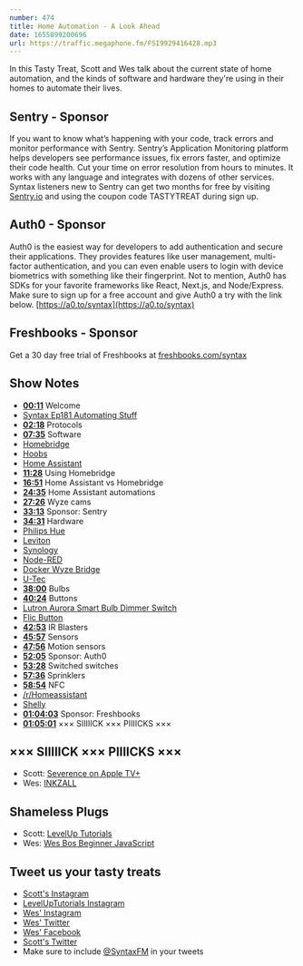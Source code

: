 ```yaml
---
number: 474
title: Home Automation - A Look Ahead
date: 1655899200696
url: https://traffic.megaphone.fm/FSI9929416428.mp3
---
```


In this Tasty Treat, Scott and Wes talk about the current state of home automation, and the kinds of software and hardware they're using in their homes to automate their lives.

## Sentry - Sponsor

If you want to know what’s happening with your code, track errors and monitor performance with Sentry. Sentry’s Application Monitoring platform helps developers see performance issues, fix errors faster, and optimize their code health. Cut your time on error resolution from hours to minutes. It works with any language and integrates with dozens of other services. Syntax listeners new to Sentry can get two months for  free by visiting [Sentry.io](https://sentry.io) and using the coupon code TASTYTREAT during sign up.

## Auth0 - Sponsor

Auth0 is the easiest way for developers to add authentication and secure their applications. They provides features like user management, multi-factor authentication, and you can even enable users to login with device biometrics with something like their fingerprint. Not to mention, Auth0 has SDKs for your favorite frameworks like React, Next.js, and Node/Express. Make sure to sign up for a free account and give Auth0 a try with the link below. [https://a0.to/syntax](https://a0.to/syntax)

## Freshbooks - Sponsor

Get a 30 day free trial of Freshbooks at [freshbooks.com/syntax](https://freshbooks.com/syntax)

## Show Notes

* **[00:11](#t=00:11)** Welcome
* [Syntax Ep181 Automating Stuff](https://syntax.fm/show/181/hasty-treat-automating-stuff)
* **[02:18](#t=02:18)** Protocols
* **[07:35](#t=07:35)** Software
* [Homebridge](https://homebridge.io)
* [Hoobs](https://hoobs.com)
* [Home Assistant](https://www.home-assistant.io)
* **[11:28](#t=11:28)** Using Homebridge
* **[16:51](#t=16:51)** Home Assistant vs Homebridge
* **[24:35](#t=24:35)** Home Assistant automations
* **[27:26](#t=27:26)** Wyze cams
* **[33:13](#t=33:13)** Sponsor: Sentry
* **[34:31](#t=34:31)** Hardware
* [Philips Hue](https://www.philips-hue.com/)
* [Leviton](https://store.leviton.com)
* [Synology](https://www.synology.com/)
* [Node-RED](https://nodered.org)
* [Docker Wyze Bridge](https://github.com/mrlt8/docker-wyze-bridge)
* [U-Tec](https://www.u-tec.com)
* **[38:00](#t=38:00)** Bulbs
* **[40:24](#t=40:24)** Buttons
* [Lutron Aurora Smart Bulb Dimmer Switch](https://amzn.to/3HDQSvm)
* [Flic Button](https://flic.io)
* **[42:53](#t=42:53)** IR Blasters
* **[45:57](#t=45:57)** Sensors
* **[47:56](#t=47:56)** Motion sensors
* **[52:05](#t=52:05)** Sponsor: Auth0
* **[53:28](#t=53:28)** Switched switches
* **[57:36](#t=57:36)** Sprinklers
* **[58:54](#t=58:54)** NFC
* [/r/Homeassistant](https://www.reddit.com/r/homeassistant/)
* [Shelly](https://shelly.cloud)
* **[01:04:03](#t=01:04:03)** Sponsor: Freshbooks
* **[01:05:01](#t=01:05:01)** ××× SIIIIICK ××× PIIIICKS ×××

## ××× SIIIIICK ××× PIIIICKS ×××

* Scott: [Severence on Apple TV+](https://tv.apple.com/ca/show/severance/umc.cmc.1srk2goyh2q2zdxcx605w8vtx)
* Wes: [INKZALL](https://www.milwaukeetool.com/Products/Power-Utility/48-22-3100)

## Shameless Plugs

* Scott: [LevelUp Tutorials](https://leveluptutorials.com/)
* Wes: [Wes Bos Beginner JavaScript](https://wesbos.com/beginner-javascript)

## Tweet us your tasty treats

* [Scott's Instagram](https://www.instagram.com/stolinski/)
* [LevelUpTutorials Instagram](https://www.instagram.com/LevelUpTutorials/)
* [Wes' Instagram](https://www.instagram.com/wesbos/)
* [Wes' Twitter](https://twitter.com/wesbos)
* [Wes' Facebook](https://www.facebook.com/wesbos.developer)
* [Scott's Twitter](https://twitter.com/stolinski)
* Make sure to include [@SyntaxFM](https://twitter.com/SyntaxFM) in your tweets
